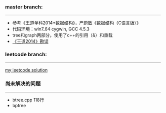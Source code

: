 ### master branch: 
---
- 参考《王道单科2014*数据结构》，严蔚敏《数据结构（C语言版）》
- 代码环境：win7_64 cygwin, GCC 4.5.3 
- tree和graph两部分，使用了c++的引用（&）和重载
- [《王道2014》勘误](https://github.com/pangxudong/data_structure/blob/master/kanwu.md)


### leetcode branch: 
---
[my leetcode solution](https://github.com/pangxudong/data_structure/tree/leetcode)


### 尚未解决的问题
---
- btree.cpp 118行
- bptree